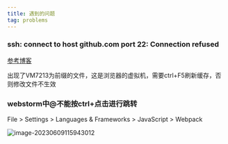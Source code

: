 ```yaml
---
title: 遇到的问题
tag: problems
---
```


### ssh: connect to host github.com port 22: Connection refused

[参考博客](https://zhuanlan.zhihu.com/p/524223202)



出现了VM7213为前缀的文件，这是浏览器的虚拟机，需要ctrl+F5刷新缓存，否则修改文件不生效





### webstorm中@不能按ctrl+点击进行跳转

File > Settings > Languages & Frameworks > JavaScript > Webpack

![image-20230609115943012](http://image.kypeople.cn/LvbsZJ.png)